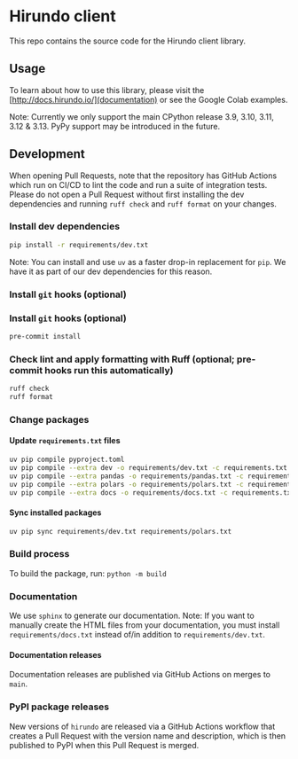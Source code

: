 # Hirundo client

This repo contains the source code for the Hirundo client library.

## Usage

To learn about how to use this library, please visit the [http://docs.hirundo.io/](documentation) or see the Google Colab examples.

Note: Currently we only support the main CPython release 3.9, 3.10, 3.11, 3.12 & 3.13. PyPy support may be introduced in the future.

## Development

When opening Pull Requests, note that the repository has GitHub Actions which run on CI/CD to lint the code and run a suite of integration tests. Please do not open a Pull Request without first installing the dev dependencies and running `ruff check` and `ruff format` on your changes.

### Install dev dependencies

```bash
pip install -r requirements/dev.txt
```

Note: You can install and use `uv` as a faster drop-in replacement for `pip`. We have it as part of our dev dependencies for this reason.

### Install `git` hooks (optional)
### Install `git` hooks (optional)

```bash
pre-commit install
```

### Check lint and apply formatting with Ruff (optional; pre-commit hooks run this automatically)

```bash
ruff check
ruff format
```

### Change packages

#### Update `requirements.txt` files

```bash
uv pip compile pyproject.toml
uv pip compile --extra dev -o requirements/dev.txt -c requirements.txt pyproject.toml
uv pip compile --extra pandas -o requirements/pandas.txt -c requirements.txt pyproject.toml
uv pip compile --extra polars -o requirements/polars.txt -c requirements.txt pyproject.toml
uv pip compile --extra docs -o requirements/docs.txt -c requirements.txt pyproject.toml
```

#### Sync installed packages

```bash
uv pip sync requirements/dev.txt requirements/polars.txt
```

### Build process

To build the package, run:
`python -m build`

### Documentation

We use `sphinx` to generate our documentation. Note: If you want to manually create the HTML files from your documentation, you must install `requirements/docs.txt` instead of/in addition to `requirements/dev.txt`.

#### Documentation releases
Documentation releases are published via GitHub Actions on merges to `main`.

### PyPI package releases

New versions of `hirundo` are released via a GitHub Actions workflow that creates a Pull Request with the version name and description, which is then published to PyPI when this Pull Request is merged.
